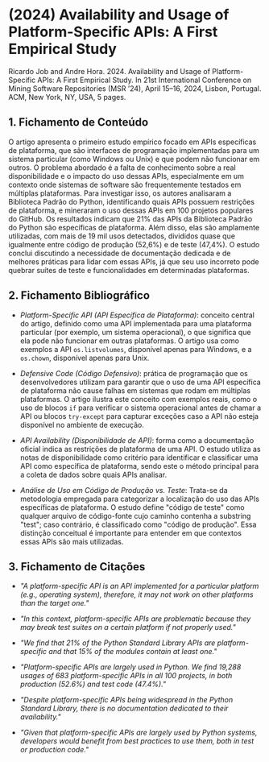 # (2024) Availability and Usage of Platform-Specific APIs: A First Empirical Study
Ricardo Job and Andre Hora. 2024. Availability and Usage of Platform-Specific APIs: A First Empirical Study. In 21st International Conference on Mining Software Repositories (MSR ’24), April 15–16, 2024, Lisbon, Portugal. ACM, New York, NY, USA, 5 pages. 

## 1. Fichamento de Conteúdo

O artigo apresenta o primeiro estudo empírico focado em APIs específicas de plataforma, que são interfaces de programação implementadas para um sistema particular (como Windows ou Unix) e que podem não funcionar em outros. O problema abordado é a falta de conhecimento sobre a real disponibilidade e o impacto do uso dessas APIs, especialmente em um contexto onde sistemas de software são frequentemente testados em múltiplas plataformas. Para investigar isso, os autores analisaram a Biblioteca Padrão do Python, identificando quais APIs possuem restrições de plataforma, e mineraram o uso dessas APIs em 100 projetos populares do GitHub. Os resultados indicam que 21% das APIs da Biblioteca Padrão do Python são específicas de plataforma. Além disso, elas são amplamente utilizadas, com mais de 19 mil usos detectados, divididos quase que igualmente entre código de produção (52,6%) e de teste (47,4%). O estudo conclui discutindo a necessidade de documentação dedicada e de melhores práticas para lidar com essas APIs, já que seu uso incorreto pode quebrar suítes de teste e funcionalidades em determinadas plataformas.

## 2. Fichamento Bibliográfico

* _Platform-Specific API (API Específica de Plataforma)_: conceito central do artigo, definido como uma API implementada para uma plataforma particular (por exemplo, um sistema operacional), o que significa que ela pode não funcionar em outras plataformas. O artigo usa como exemplos a API `os.listvolumes`, disponível apenas para Windows, e a `os.chown`, disponível apenas para Unix.

* _Defensive Code (Código Defensivo)_: prática de programação que os desenvolvedores utilizam para garantir que o uso de uma API específica de plataforma não cause falhas em sistemas que rodam em múltiplas plataformas. O artigo ilustra este conceito com exemplos reais, como o uso de blocos `if` para verificar o sistema operacional antes de chamar a API ou blocos `try-except` para capturar exceções caso a API não esteja disponível no ambiente de execução.

* _API Availability (Disponibilidade de API)_: forma como a documentação oficial indica as restrições de plataforma de uma API. O estudo utiliza as notas de disponibilidade como critério para identificar e classificar uma API como específica de plataforma, sendo este o método principal para a coleta de dados sobre quais APIs analisar.

* _Análise de Uso em Código de Produção vs. Teste_: Trata-se da metodologia empregada para categorizar a localização do uso das APIs específicas de plataforma. O estudo define "código de teste" como qualquer arquivo de código-fonte cujo caminho contenha a substring "test"; caso contrário, é classificado como "código de produção". Essa distinção conceitual é importante para entender em que contextos essas APIs são mais utilizadas.

## 3. Fichamento de Citações

* _"A platform-specific API is an API implemented for a particular platform (e.g., operating system), therefore, it may not work on other platforms than the target one."_

* _"In this context, platform-specific APIs are problematic because they may break test suites on a certain platform if not properly used."_

* _"We find that 21% of the Python Standard Library APIs are platform-specific and that 15% of the modules contain at least one."_

* _"Platform-specific APIs are largely used in Python. We find 19,288 usages of 683 platform-specific APIs in all 100 projects, in both production (52.6%) and test code (47.4%)."_

* _"Despite platform-specific APIs being widespread in the Python Standard Library, there is no documentation dedicated to their availability."_

* _"Given that platform-specific APIs are largely used by Python systems, developers would benefit from best practices to use them, both in test or production code."_
